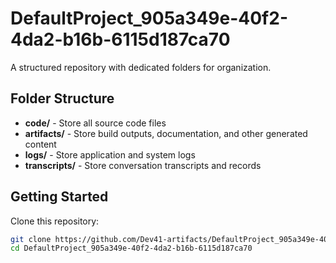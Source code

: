 # DefaultProject_905a349e-40f2-4da2-b16b-6115d187ca70
A structured repository with dedicated folders for organization.

## Folder Structure

- **code/** - Store all source code files
- **artifacts/** - Store build outputs, documentation, and other generated content
- **logs/** - Store application and system logs
- **transcripts/** - Store conversation transcripts and records

## Getting Started

Clone this repository:
```bash
git clone https://github.com/Dev41-artifacts/DefaultProject_905a349e-40f2-4da2-b16b-6115d187ca70
cd DefaultProject_905a349e-40f2-4da2-b16b-6115d187ca70
```

